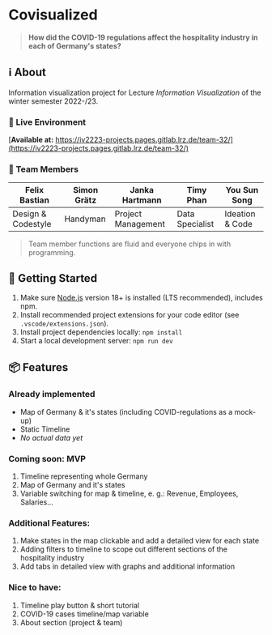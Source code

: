 # **Covi**sualize**d**
> **How did the COVID-19 regulations affect the hospitality industry in each of Germany's states?**

## ℹ️ About
Information visualization project for Lecture *Information Visualization* of the winter semester 2022-/23.

### 🚀 Live Environment
[**Available at:** https://iv2223-projects.pages.gitlab.lrz.de/team-32/](https://iv2223-projects.pages.gitlab.lrz.de/team-32/)

### 👥 Team Members
| Felix Bastian | Simon Grätz | Janka Hartmann | Timy Phan | You Sun Song |
|---|---|---|---|---|
| Design & Codestyle | Handyman | Project Management | Data Specialist | Ideation & Code |

> Team member functions are fluid and everyone chips in with programming.

## 🛫 Getting Started
1. Make sure [Node.js](https://nodejs.org/) version 18+ is installed (LTS recommended), includes npm.
2. Install recommended project extensions for your code editor (see `.vscode/extensions.json`).
3. Install project dependencies locally: `npm install`
4. Start a local development server: `npm run dev`

## 📦 Features
### Already implemented
- Map of Germany & it's states (including COVID-regulations as a mock-up)
- Static Timeline
- *No actual data yet*

### Coming soon: MVP
1. Timeline representing whole Germany
2. Map of Germany and it's states
3. Variable switching for map & timeline, e. g.: Revenue, Employees, Salaries...

### Additional Features:
1. Make states in the map clickable and add a detailed view for each state
2. Adding filters to timeline to scope out different sections of the hospitality industry
3. Add tabs in detailed view with graphs and additional information

### Nice to have:
1. Timeline play button & short tutorial
2. COVID-19 cases timeline/map variable
3. About section (project & team)
